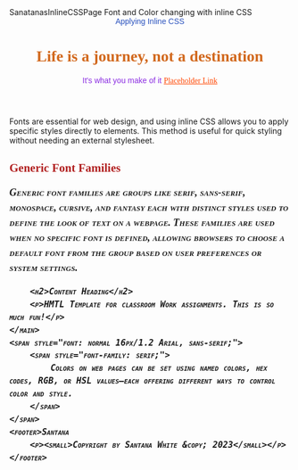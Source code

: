 <!DOCTYPE html>
<html>
<head>
    <!--
        Course Name: CIS133DA
        Section: 
        Lesson: 
    -->
    SanatanasInlineCSSPage</s><title></title>
    <meta name="Santana White" content="">
    <meta name="White, santana, class, lesson5, project" content="">
    <meta name="Lesson5project" content="">
</head>
<body>
    <html>Font and Color changing with inline CSS</html>
    <header style="text-align: center; color: #2a52be; font-family: 'Arial', sans-serif;">Applying Inline CSS
        <h1 style="text-align: center; color: #d2691e; font-family: 'Georgia', serif;">Life is a journey, not a destination</h1>
        <p style="text-align: center; color: #228b22; font-family: 'Courier New', monospace;"></p>
        <nav style="text-align: center; color: #8a2be2; font-family: 'Verdana', sans-serif;">It's what you make of it
            <a href="#" style="color: #ff4500; font-family: 'Comic Sans MS', cursive;">Placeholder Link</a>
        </nav>
    </header>
    </header>
    <p style="color: #4169e1; font-family: 'Tahoma', sans-serif;"></p>
        Fonts are essential for web design, and using inline CSS allows you to apply specific styles directly to elements. This method is useful for quick styling without needing an external stylesheet.
    </p>
    <h2 style="color: #b22222; font-family: 'Georgia', serif;">Generic Font Families</h2>
    <main style="font: italic small-caps bold 18px/1.5 'Times New Roman', serif;">
        Generic font families are groups like serif, sans-serif, monospace, cursive, and fantasy each with distinct styles used to define the look of text on a webpage. These families are used when no specific font is defined, allowing browsers to choose a default font from the group based on user preferences or system settings.

        <h2>Content Heading</h2>
        <p>HMTL Template for classroom Work assignments. This is so much fun!</p>
    </main>
    <span style="font: normal 16px/1.2 Arial, sans-serif;">
        <span style="font-family: serif;">
            Colors on web pages can be set using named colors, hex codes, RGB, or HSL values—each offering different ways to control color and style.
        </span>
    </span>
    <footer>Santana
        <p><small>Copyright by Santana White &copy; 2023</small></p>
    </footer>
</body>
</html>